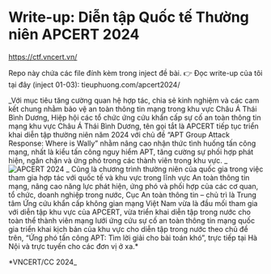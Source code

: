 # Write-up: Diễn tập Quốc tế Thường niên APCERT 2024
https://ctf.vncert.vn/

Repo này chứa các file đính kèm trong inject đề bài.
👉 Đọc write-up của tôi tại đây (inject 01-03): tieuphuong.com/apcert2024/

_Với mục tiêu tăng cường quan hệ hợp tác, chia sẻ kinh nghiệm và các cam kết chung nhằm bảo vệ an toàn thông tin mạng trong khu vực Châu Á Thái Bình Dương, Hiệp hội các tổ chức ứng cứu khẩn cấp sự cố an toàn thông tin mạng khu vực Châu Á Thái Bình Dương, tên gọi tắt là APCERT tiếp tục triển khai diễn tập thường niên năm 2024 với chủ đề “APT Group Attack Response: Where is Wally” nhằm nâng cao nhận thức tình huống tấn công mạng, nhất là kiểu tấn công nguy hiểm APT, tăng cường sự phối hợp phát hiện, ngăn chặn và ứng phó trong các thành viên trong khu vực.
_
![APCERT 2024](https://admin.vncert.vn/wp-content/uploads/2024/08/anh_Viber_2024-08-27_14-22-01-525.jpg)
_
Cũng là chương trình thường niên của quốc gia trong việc tham gia hợp tác với quốc tế và khu vực trong lĩnh vực An toàn thông tin mạng, nâng cao năng lực phát hiện, ứng phó và phối hợp của các cơ quan, tổ chức, doanh nghiệp trong nước, Cục An toàn thông tin – chủ trì là Trung tâm Ứng cứu khẩn cấp không gian mạng Việt Nam vừa là đầu mối tham gia với diễn tập khu vực của APCERT, vừa triển khai diễn tập trong nước cho toàn thể thành viên mạng lưới ứng cứu sự cố an toàn thông tin mạng quốc gia triển khai kịch bản của khu vực cho diễn tập trong nước theo chủ đề trên, “Ứng phó tấn công APT: Tìm lời giải cho bài toán khó”, trực tiếp tại Hà Nội và trực tuyến cho các đơn vị ở xa.*

*VNCERT/CC 2024_
